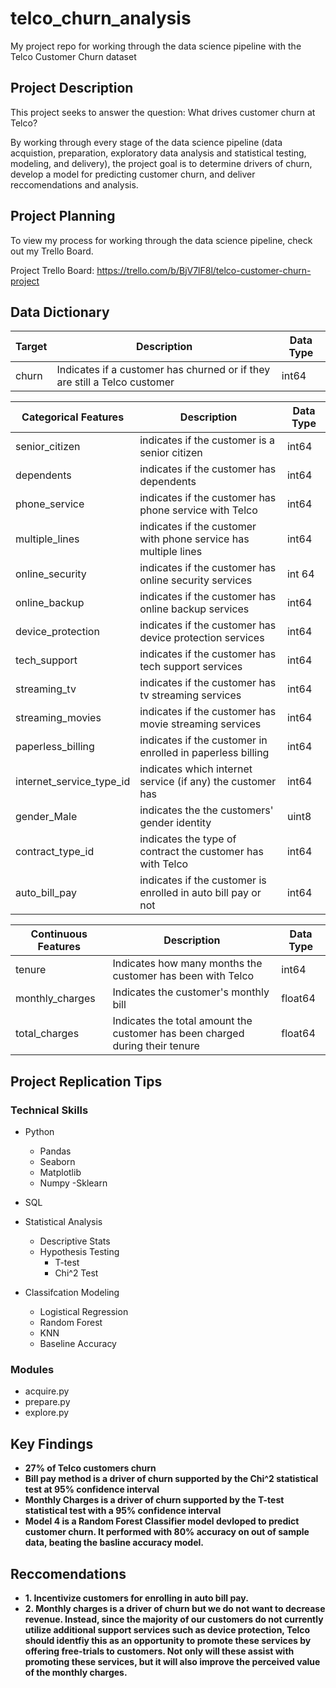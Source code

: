 # telco_churn_analysis
My project repo for working through the data science pipeline with the Telco Customer Churn dataset 


## Project Description
This project seeks to answer the question: What drives customer churn at Telco?

By working through every stage of the data science pipeline (data acquistion, preparation, exploratory data analysis and statistical testing, modeling, and delivery), the project goal is to determine drivers of churn, develop a model for predicting customer churn, and deliver reccomendations and analysis.


## Project Planning
To view my process for working through the data science pipeline, check out my Trello Board.

Project Trello Board: https://trello.com/b/BjV7lF8l/telco-customer-churn-project


## Data Dictionary

| Target| Description | Data Type |
|---------|-------------|-----------|
| churn | Indicates if a customer has churned or if they are still a Telco customer | int64 |

| Categorical Features | Description | Data Type |
|---------|-------------|-----------|
|senior_citizen| indicates if the customer is a senior citizen | int64 |
dependents | indicates if the customer has dependents | int64
phone_service | indicates if the customer has phone service with Telco | int64 |
multiple_lines | indicates if the customer with phone service has multiple lines | int64 |
online_security | indicates if the customer has online security services| int 64 |
online_backup | indicates if the customer has online backup services | int64 |
device_protection | indicates if the customer has device protection services | int64 |
tech_support | indicates if the customer has tech support services | int64 |
streaming_tv | indicates if the customer has tv streaming services | int64 |
streaming_movies | indicates if the customer has movie streaming services | int64 |
paperless_billing | indicates if the customer in enrolled in paperless billing | int64 |
internet_service_type_id | indicates which internet service (if any) the customer has | int64
gender_Male | indicates the the customers' gender identity | uint8
contract_type_id | indicates the type of contract the customer has with Telco | int64|
auto_bill_pay | indicates if the customer is enrolled in auto bill pay or not | int64|

| Continuous Features | Description | Data Type |
|---------|-------------|-----------|
| tenure | Indicates how many months the customer has been with Telco | int64 |
| monthly_charges | Indicates the customer's monthly bill | float64 |
| total_charges | Indicates the total amount the customer has been charged during their tenure | float64



## Project Replication Tips

### Technical Skills
- Python
    - Pandas
    - Seaborn
    - Matplotlib
    - Numpy
    -Sklearn
    
- SQL

- Statistical Analysis
    - Descriptive Stats
    - Hypothesis Testing
        - T-test
        - Chi^2 Test
        
- Classifcation Modeling
    - Logistical Regression
    - Random Forest
    - KNN
    - Baseline Accuracy
    
### Modules
- acquire.py
- prepare.py
- explore.py



## Key Findings

- **27% of Telco customers churn**
- **Bill pay method is a driver of churn supported by the Chi^2 statistical test at 95% confidence interval**
- **Monthly Charges is a driver of churn supported by the T-test statistical test with a 95% confidence interval**
- **Model 4 is a Random Forest Classifier model devloped to predict customer churn. It performed with 80% accuracy on out of sample data, beating the basline accuracy model.**


## Reccomendations

- **1. Incentivize customers for enrolling in auto bill pay.**
- **2. Monthly charges is a driver of churn but we do not want to decrease revenue. Instead, since the majority of our customers do not currently utilize additional support services such as device protection, Telco should identfiy this as an opportunity to promote these services by offering free-trials to customers. Not only will these assist with promoting these services, but it will also improve the perceived value of the monthly charges.**